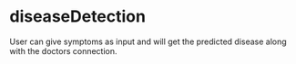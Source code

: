 # diseaseDetection
User can give symptoms as input and will get the predicted disease along with the doctors connection.
